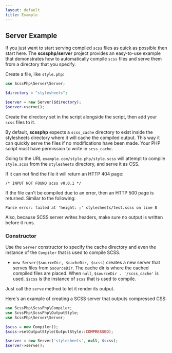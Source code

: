 ```yaml
---
layout: default
title: Example
---
```


## Server Example

If you just want to start serving compiled `scss` files as quick as possible
then start here. The **scssphp/server** project provides an easy-to-use example
that demonstrates how to automatically compile `scss` files and serve them from
a directory that you specify.

Create a file, like `style.php`:

```php
use ScssPhp\Server\Server;

$directory = "stylesheets";

$server = new Server($directory);
$server->serve();
```

Create the directory set in the script alongside the script, then add your
`scss` files to it.

By default, **scssphp** expects a `scss_cache` directory to exist inside the
stylesheets directory where it will cache the compiled output. This way it can
quickly serve the files if no modifications have been made. Your PHP script
must have permission to write in `scss_cache`.

Going to the URL `example.com/style.php/style.scss` will attempt to compile
`style.scss` from the `stylesheets` directory, and serve it as CSS.

If it can not find the file it will return an HTTP 404 page:

```
/* INPUT NOT FOUND scss v0.0.1 */
```

If the file can't be compiled due to an error, then an HTTP 500 page is
returned. Similar to the following:

```
Parse error: failed at 'height: ;' stylesheets/test.scss on line 8
```

Also, because SCSS server writes headers, make sure no output is written before
it runs.

### Constructor

Use the `Server` constructor to specify the cache directory and even the
instance of the `Compiler` that is used to compile SCSS.

* `new Server($sourceDir, $cacheDir, $scss)` creates a new server that
  serves files from `$sourceDir`. The cache dir is where the cached compiled
  files are placed. When `null`, `$sourceDir . '/scss_cache'` is used. `$scss`
  is the instance of `scss` that is used to compile.

Just call the `serve` method to let it render its output.

Here's an example of creating a SCSS server that outputs compressed CSS:

```php
use ScssPhp\ScssPhp\Compiler;
use ScssPhp\ScssPhp\OutputStyle;
use ScssPhp\Server\Server;

$scss = new Compiler();
$scss->setOutputStyle(OutputStyle::COMPRESSED);

$server = new Server('stylesheets', null, $scss);
$server->serve();
```
